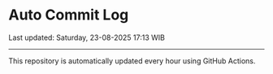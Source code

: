 # Auto Commit Log

Last updated: Saturday, 23-08-2025 17:13 WIB

---

This repository is automatically updated every hour using GitHub Actions.
